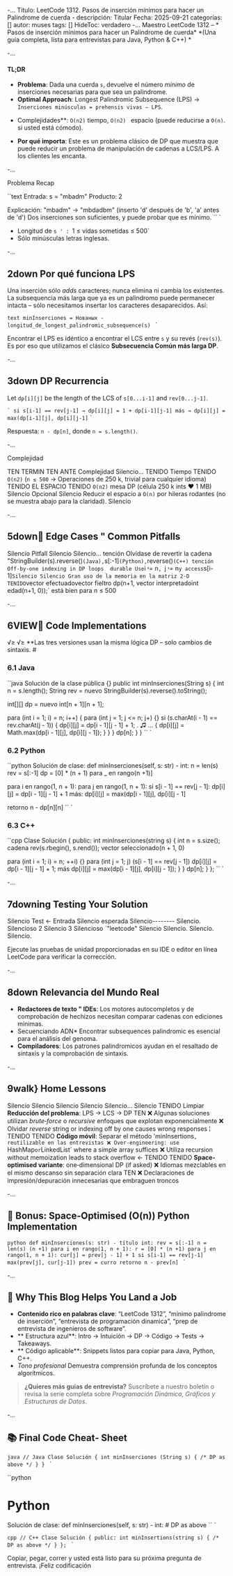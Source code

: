 -...
Título: LeetCode 1312. Pasos de inserción mínimos para hacer un Palindrome de cuerda -
descripción: Titular
Fecha: 2025-09-21
categorías: []
autor: muses
tags: []
HideToc: verdadero
-...
Maestro LeetCode 1312 – * Pasos de inserción mínimos para hacer un Palindrome de cuerda*
*(Una guía completa, lista para entrevistas para Java, Python & C++) *

-...

#### TL;DR
- **Problema**: Dada una cuerda `s`, devuelve el número *mínimo* de inserciones necesarias para que sea un palindrome.
- **Optimal Approach**: Longest Palindromic Subsequence (LPS) → `Inserciones minúsculas = prehensis vivas – LPS`.
* Complejidades**: `O(n2)` tiempo, `O(n2) ` espacio (puede reducirse a `O(n)`. si usted está cómodo).
- **Por qué importa**: Este es un problema clásico de DP que muestra que puede reducir un problema de manipulación de cadenas a LCS/LPS. A los clientes les encanta.

-...

Problema Recap

``text
Entrada: s = "mbadm"
Producto: 2

Explicación:
"mbadm" → "mbdadbm" (inserto 'd' después de 'b', 'a' antes de 'd')
Dos inserciones son suficientes, y puede probar que es mínimo.
`` `

- Longitud de `s ' : `1 ≤  vidas sometidas ≤ 500`
- Sólo minúsculas letras inglesas.

-...

## 2down Por qué funciona LPS

Una inserción sólo *adds* caracteres; nunca elimina ni cambia los existentes.
La subsequencia más larga que ya es un palindromo puede permanecer intacta – sólo necesitamos insertar los caracteres desaparecidos.
Así:

``text
minInserciones = Нованых - longitud_de_longest_palindromic_subsequence(s)
`` `

Encontrar el LPS es idéntico a encontrar el LCS entre `s` y su revés (`rev(s)`).
Es por eso que utilizamos el clásico **Subsecuencia Común más larga DP**.

-...

## 3down DP Recurrencia

Let `dp[i][j]` be the length of the LCS of `s[0...i-1]` and `rev[0...j-1]`.

`` `
si s[i-1] == rev[j-1] → dp[i][j] = 1 + dp[i-1][j-1]
más → dp[i][j] = max(dp[i-1][j], dp[i][j-1]
`` `

Respuesta: `n - dp[n]`, donde `n = s.length()`.

-...

Complejidad

TEN TERMIN TEN ANTE Complejidad
Silencio...
TENIDO Tiempo TENIDO `O(n2)` (`n ≤ 500` → Operaciones de 250 k, trivial para cualquier idioma)
TENIDO EL ESPACIO TENIDO `O(n2)` mesa DP (célula 250 k ints ♥ 1 MB)
Silencio Opcional Silencio Reducir el espacio a `O(n)` por hileras rodantes (no se muestra abajo para la claridad). Silencio

-...

## 5down⃣ Edge Cases " Common Pitfalls

Silencio Pitfall Silencio
Silencio...
tención Olvídase de revertir la cadena "StringBuilder(s).reverse()` (Java), `s[:-1]` (Python), `reverse()` (C++)
tención Off‐by-one indexing in DP loops  durable Use `i י= n`, `j י= n` y access `s[i-1]` Silencio
Silencio Gran uso de la memoria en la matriz 2-D TENIDO `vector efectuadovector fieltro dp(n+1, vector interpretadoint edad(n+1, 0));` está bien para n ≤ 500

-...

## 6VIEW⃣ Code Implementations

√≥ √≥ **Las tres versiones usan la misma lógica DP – solo cambios de sintaxis. #

### 6.1 Java

``java
Solución de la clase pública {}
public int minInserciones(String s) {
int n = s.length();
String rev = nuevo StringBuilder(s).reverse().toString();

int[][] dp = nuevo int[n + 1][n + 1];

para (int i = 1; i) = n; i++) {
para (int j = 1; j <= n; j+) {}
si (s.charAt(i - 1) == rev.charAt(j - 1)) {
dp[i][j] = dp[i - 1][j - 1] + 1;
. ♫ ... {
dp[i][j] = Math.max(dp[i - 1][j], dp[i][j - 1]);
}
}
}
dp[n];
}
}
`` `

### 6.2 Python

``python
Solución de clase:
def minInserciones(self, s: str) - int:
n = len(s)
rev = s[:-1]
dp = [0] * (n + 1) para _ en rango(n +1)]

para i en rango(1, n + 1):
para j en rango(1, n + 1):
si s[i - 1] == rev[j - 1]:
dp[i][j] = dp[i - 1][j - 1] + 1
más:
dp[i][j] = max(dp[i - 1][j], dp[i][j - 1]

retorno n - dp[n][n]
`` `

### 6.3 C++

``cpp
Clase Solución {
public:
int minInserciones(string s) {
int n = s.size();
cadena rev(s.rbegin(), s.rend());
vector seleccionado(n + 1, 0)

para (int i = 1; i) = n; ++i) {}
para (int j = 1; j)
(s[i - 1] == rev[j - 1])
dp[i][j] = dp[i - 1][j - 1] + 1;
más
dp[i][j] = max(dp[i - 1][j], dp[i][j - 1]);
}
}
dp[n];
}
};
`` `

-...

## 7downing Testing Your Solution

Silencio Test ← Entrada Silencio esperada
Silencio--------
Silencio.
Silencioso 2
Silencio 3 Silencioso `"leetcode"
Silencio
Silencio.
Silencio.
Silencio.

Ejecute las pruebas de unidad proporcionadas en su IDE o editor en línea LeetCode para verificar la corrección.

-...

## 8down Relevancia del Mundo Real

- **Redactores de texto " IDEs**: Los motores autocompletos y de comprobación de hechizos necesitan comparar cadenas con ediciones mínimas.
- Secuenciando ADN* Encontrar subsequences palindromic es esencial para el análisis del genoma.
- **Compiladores**: Los patrones palindromicos ayudan en el resaltado de sintaxis y la comprobación de sintaxis.

-...

## 9walk} Home Lessons

Silencio Silencio Silencio Silencio
Silencio...
Silencio TENIDO Limpiar **Reducción del problema**: LPS → LCS → DP TEN ❌ Algunas soluciones utilizan *brute‐force* o *recursive* enfoques que explotan exponencialmente ❌ Olvidar *reverse* string or indexing off by one causes wrong responses ¦
TENIDO TENIDO **Código móvil**: Separar el método 'minInsertions`, reutilizable en las entrevistas ❌ Over-engineering: use `HashMap` or `LinkedList` where a simple array suffices ❌ Utiliza recursion without memoization leads to stack overflow ←
TENIDO TENIDO **Space‐optimised variante**: one‐dimensional DP (if asked) ❌ Idiomas mezclables en el mismo descanso sin separación clara TEN ❌ Declaraciones de impresión/depuración innecesarias que embraguen troncos

-...

## 🔧 Bonus: Space‐Optimised (O(n)) Python Implementation

``python
def minInserciones(s: str) - título int:
rev = s[:-1]
n = len(s)
(n +1)
para i en rango(1, n + 1):
r = [0] * (n +1)
para j en rango(1, n + 1):
cur[j] = prev[j - 1] + 1 si s[i-1] == rev[j-1] max(prev[j], cur[j-1])
prev = curro
retorno n - prev[n]
`` `

-...

## 🎯 Why This Blog Helps You Land a Job

- **Contenido rico en palabras clave**: “LeetCode 1312”, “mínimo palindrome de inserción”, “entrevista de programación dinamica”, “prep de entrevista de ingenieros de software”.
- ** Estructura azul**: Intro → Intuición → DP → Código → Tests → Takeaways.
- ** Código aplicable**: Snippets listos para copiar para Java, Python, C++.
- *Tono profesional* Demuestra comprensión profunda de los conceptos algorítmicos.

> **¿Quieres más guías de entrevista?** Suscríbete a nuestro boletín o revisa la serie completa sobre *Programación Dinámica, Gráficos y Estructuras de Datos*.

-...

## 📚 Final Code Cheat‐ Sheet

``java
// Java
Clase Solución {
int minInserciones (String s) { /* DP as above */ }
}
`` `

``python
# Python
Solución de clase:
def minInserciones(self, s: str) - int: # DP as above
`` `

``cpp
// C++
Clase Solución {
public:
int minInsertions(string s) { /* DP as above */ }
};
`` `

Copiar, pegar, correr y usted está listo para su próxima pregunta de entrevista. ¡Feliz codificación